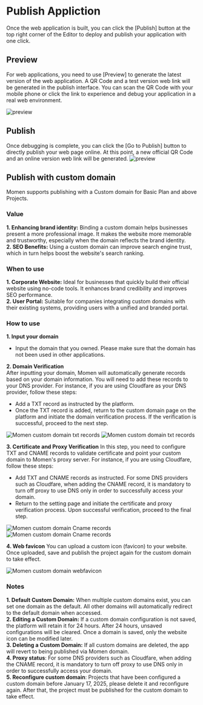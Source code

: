 

# Publish Appliction
Once the web application is built, you can click the [Publish] button at the top right corner of the Editor to deploy and publish your application with one click.



## Preview 
For web applications, you need to use [Preview] to generate the latest version of the web application. A QR Code and a test version web link will be generated in the publish interface. You can scan the QR Code with your mobile phone or click the link to experience and debug your application in a real web environment.

![preview](../.gitbook/assets/publish/preview.jpeg )

## Publish
Once debugging is complete, you can click the [Go to Publish] button to directly publish your web page online. At this point, a new official QR Code and an online version web link will be generated.
![preview](../.gitbook/assets/publish/publish.jpeg)


## Publish with custom domain
Momen supports publishing with a Custom domain for Basic Plan and above Projects. 

### Value
**1. Enhancing brand identity:** Binding a custom domain helps businesses present a more professional image. It makes the website more memorable and trustworthy, especially when the domain reflects the brand identity.   
**2. SEO Benefits:** Using a custom domain can improve search engine trust, which in turn helps boost the website's search ranking.

### When to use
**1. Corporate Website:** Ideal for businesses that quickly build their official website using no-code tools. It enhances brand credibility and improves SEO performance.   
**2. User Portal:** Suitable for companies integrating custom domains with their existing systems, providing users with a unified and branded portal.

### How to use
**1. Input your domain**
- Input the domain that you owned. Please make sure that the domain has not been used in other applications.   

**2. Domain Verification**   
After inputting your domain, Momen will automatically generate records based on your domain information. You will need to add these records to your DNS provider. For instance, if you are using Cloudfare as your DNS provider, follow these steps:
- Add a TXT record as instructed by the platform.
- Once the TXT record is added, return to the custom domain page on the platform and initiate the domain verification process. If the verification is successful, proceed to the next step.

<img src="../.gitbook/assets/publish/cd-1.png" alt="Momen custom domain txt records">

<img src="../.gitbook/assets/publish/mcd-2.jpeg" alt="Momen custom domain txt records">

**3. Certificate and Proxy Verification**
In this step, you need to configure TXT and CNAME records to validate certificate and point your custom domain to Momen's proxy server. For instance, if you are using Cloudfare, follow these steps:
- Add TXT and CNAME records as instructed. For some DNS providers such as Cloudfare, when adding the CNAME record, it is mandatory to turn off proxy to use DNS only in order to successfully access your domain.
- Return to the setting page and initiate the certificate and proxy verification process. Upon successful verification, proceed to the final step.

<img src="../.gitbook/assets/publish/cd-3.png" alt="Momen custom domain Cname records">

<img src="../.gitbook/assets/publish/mcd-3.jpeg" alt="Momen custom domain Cname records">

**4. Web favicon**
You can upload a custom icon (favicon) to your website. Once uploaded, save and publish the project again for the custom domain to take effect.

<figcaption><img src="../.gitbook/assets/publish/cd-5.png" alt="Momen custom domain webfavicon"><figcaption></figcaption></figure>

### Notes
**1. Default Custom Domain:** When multiple custom domains exist, you can set one domain as the default. All other domains will automatically redirect to the default domain when accessed.   
**2. Editing a Custom Domain:** If a custom domain configuration is not saved, the platform will retain it for 24 hours. After 24 hours, unsaved configurations will be cleared. Once a domain is saved, only the website icon can be modified later.   
**3. Deleting a Custom Domain:** If all custom domains are deleted, the app will revert to being published via Momen domain.   
**4. Proxy status**: For some DNS providers such as Cloudfare, when adding the CNAME record, it is mandatory to turn off proxy to use DNS only in order to successfully access your domain.   
**5. Reconfigure custom domain**: Projects that have been configured a custom domain before January 17, 2025, please delete it and reconfigure again. After that, the project must be published for the custom domain to take effect.